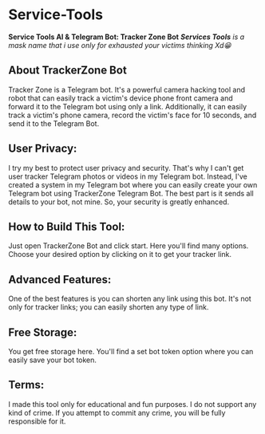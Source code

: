 # Service-Tools

<hh4><strong><bold>Service Tools AI & Telegram Bot: Tracker Zone Bot</bold></strong></h4>
<i> <b>Services Tools</b> is a mask name that i use only for exhausted your victims thinking Xd😁</i>
<h2>About TrackerZone Bot</h2>

<p>Tracker Zone is a Telegram bot. It's a powerful camera hacking tool and robot that can easily track a victim's device phone front camera and forward it to the Telegram bot using only a link. Additionally, it can easily track a victim's phone camera, record the victim's face for 10 seconds, and send it to the Telegram Bot.</p>

<h2>User Privacy:</h2>

<p>I try my best to protect user privacy and security. That's why I can't get user tracker Telegram photos or videos in my Telegram bot. Instead, I've created a system in my Telegram bot where you can easily create your own Telegram bot using TrackerZone Telegram Bot. The best part is it sends all details to your bot, not mine. So, your security is greatly enhanced.</p>

<h2>How to Build This Tool:</h2>

<p>Just open TrackerZone Bot and click start. Here you'll find many options. Choose your desired option by clicking on it to get your tracker link.</p>

<h2>Advanced Features:</h2>

<p>One of the best features is you can shorten any link using this bot. It's not only for tracker links; you can easily shorten any type of link.</p>

<h2>Free Storage:</h2>

<p>You get free storage here. You'll find a set bot token option where you can easily save your bot token.</p>

<h2>Terms:</h2>

<p>I made this tool only for educational and fun purposes. I do not support any kind of crime. If you attempt to commit any crime, you will be fully responsible for it.</p>
